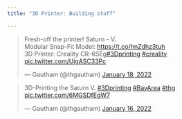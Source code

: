 ```yaml
---
title: "3D Printer: Building stuff"

---
```

<blockquote class="twitter-tweet"><p lang="en" dir="ltr">Fresh-off the printer! Saturn - V. <br>Modular Snap-Fit Model: <a href="https://t.co/hnZdhz3tuh">https://t.co/hnZdhz3tuh</a><br>3D Printer: Creality CR-6SEg<a href="https://twitter.com/hashtag/3Dprinting?src=hash&amp;ref_src=twsrc%5Etfw">#3Dprinting</a> <a href="https://twitter.com/hashtag/creality?src=hash&amp;ref_src=twsrc%5Etfw">#creality</a> <a href="https://t.co/UjgASC33Pc">pic.twitter.com/UjgASC33Pc</a></p>&mdash; Gautham (@thgautham) <a href="https://twitter.com/thgautham/status/1483309754466242562?ref_src=twsrc%5Etfw">January 18, 2022</a></blockquote> <script async src="https://platform.twitter.com/widgets.js" charset="utf-8"></script>

<blockquote class="twitter-tweet"><p lang="en" dir="ltr">3D-Printing the Saturn V. <a href="https://twitter.com/hashtag/3Dprinting?src=hash&amp;ref_src=twsrc%5Etfw">#3Dprinting</a> <a href="https://twitter.com/hashtag/BayArea?src=hash&amp;ref_src=twsrc%5Etfw">#BayArea</a> <a href="https://twitter.com/hashtag/thg?src=hash&amp;ref_src=twsrc%5Etfw">#thg</a> <a href="https://t.co/6MGSDfEgW7">pic.twitter.com/6MGSDfEgW7</a></p>&mdash; Gautham (@thgautham) <a href="https://twitter.com/thgautham/status/1482608202428473347?ref_src=twsrc%5Etfw">January 16, 2022</a></blockquote> <script async src="https://platform.twitter.com/widgets.js" charset="utf-8"></script>